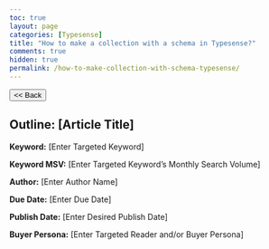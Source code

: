```yaml
---
toc: true
layout: page
categories: [Typesense]
title: "How to make a collection with a schema in Typesense?"
comments: true
hidden: true
permalink: /how-to-make-collection-with-schema-typesense/
---
```


<button class="back-button" onclick="window.history.back()"><< Back</button>

## Outline: [Article Title]

**Keyword:** [Enter Targeted Keyword]

**Keyword MSV:** [Enter Targeted Keyword’s Monthly Search Volume]

**Author:** [Enter Author Name]

**Due Date:** [Enter Due Date]

**Publish Date:** [Enter Desired Publish Date]

**Buyer Persona:** [Enter Targeted Reader and/or Buyer Persona]

<br>
